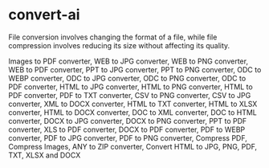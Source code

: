 # convert-ai
File conversion involves changing the format of a file, while file compression involves reducing its size without affecting its quality.

Images to PDF converter, WEB to JPG converter, WEB to PNG converter, WEB to PDF converter, PPT to JPG converter, PPT to PNG converter, ODC to WEBP converter, ODC to JPG converter, ODC to PNG converter, ODC to PDF converter, HTML to JPG converter, HTML to PNG converter, HTML to PDF converter, PDF to TXT converter, CSV to PNG converter, CSV to JPG converter, XML to DOCX converter, HTML to TXT converter, HTML to XLSX converter, HTML to DOCX converter, DOC to XML converter, DOC to HTML converter, DOCX to JPG converter, DOCX to PNG converter, PPT to PDF converter, XLS to PDF converter, DOCX to PDF converter, PDF to WEBP converter, PDF to JPG converter, PDF to PNG converter, Compress PDF, Compress Images, ANY to ZIP converter, Convert HTML to JPG, PNG, PDF, TXT, XLSX and DOCX
